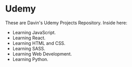 # Udemy
These are Davin's Udemy Projects Repository.
Inside here:
- Learning JavaScript.
- Learning React.
- Learning HTML and CSS.
- Learning SASS.
- Learning Web Development.
- Learning Python.
